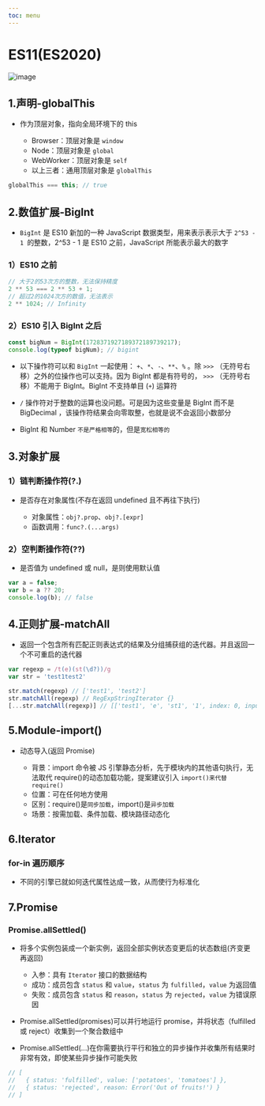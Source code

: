 ```yaml
---
toc: menu
---
```


# ES11(ES2020)

![image](images/es/7.png)

## 1.声明-globalThis

- 作为顶层对象，指向全局环境下的 this

  - Browser：顶层对象是 `window`
  - Node：顶层对象是 `global`
  - WebWorker：顶层对象是 `self`
  - 以上三者：通用顶层对象是 `globalThis`

```js
globalThis === this; // true
```

## 2.数值扩展-BigInt

- `BigInt` 是 ES10 新加的一种 JavaScript 数据类型，用来表示表示大于 `2^53 - 1 `的整数，2^53 - 1 是 ES10 之前，JavaScript 所能表示最大的数字

### 1）ES10 之前

```js
// 大于2的53次方的整数，无法保持精度
2 ** 53 === 2 ** 53 + 1;
// 超过2的1024次方的数值，无法表示
2 ** 1024; // Infinity
```

### 2）ES10 引入 BigInt 之后

```js
const bigNum = BigInt(1728371927189372189739217);
console.log(typeof bigNum); // bigint
```

- 以下操作符可以和 `BigInt` 一起使用： `+`、`*`、`-`、`**`、`%` 。除 `>>>` （无符号右移）之外的位操作也可以支持。因为 BigInt 都是有符号的， `>>>` （无符号右移）不能用于 BigInt。BigInt 不支持单目 (`+`) 运算符

- `/` 操作符对于整数的运算也没问题。可是因为这些变量是 BigInt 而不是 BigDecimal ，该操作符结果会向零取整，也就是说不会返回小数部分

- BigInt 和 Number `不是严格相等`的，但是`宽松相等的`

## 3.对象扩展

### 1）链判断操作符(?.)

- 是否存在对象属性(不存在返回 undefined 且不再往下执行)

  - 对象属性：`obj?.prop`、`obj?.[expr]`
  - 函数调用：`func?.(...args)`

### 2）空判断操作符(??)

- 是否值为 undefined 或 null，是则使用默认值

```js
var a = false;
var b = a ?? 20;
console.log(b); // false
```

## 4.正则扩展-matchAll

- 返回一个包含所有匹配正则表达式的结果及分组捕获组的迭代器。并且返回一个不可重启的迭代器

```js
var regexp = /t(e)(st(\d?))/g
var str = 'test1test2'

str.match(regexp) // ['test1', 'test2']
str.matchAll(regexp) // RegExpStringIterator {}
[...str.matchAll(regexp)] // [['test1', 'e', 'st1', '1', index: 0, input: 'test1test2', length: 4], ['test2', 'e', 'st2', '2', index: 5, input: 'test1test2', length: 4]]
```

## 5.Module-import()

- 动态导入(返回 Promise)

  - 背景：import 命令被 JS 引擎静态分析，先于模块内的其他语句执行，无法取代 require()的动态加载功能，提案建议引入 `import()来代替 require()`
  - 位置：可在任何地方使用
  - 区别：require()是`同步加载`，import()是`异步加载`
  - 场景：按需加载、条件加载、模块路径动态化

## 6.Iterator

### for-in 遍历顺序

- 不同的引擎已就如何迭代属性达成一致，从而使行为标准化

## 7.Promise

### Promise.allSettled()

- 将多个实例包装成一个新实例，返回全部实例状态变更后的状态数组(齐变更再返回)

  - 入参：具有 `Iterator` 接口的数据结构
  - 成功：成员包含 `status` 和 `value`，`status` 为 `fulfilled`，`value` 为返回值
  - 失败：成员包含 `status` 和 `reason`，`status` 为 `rejected`，`value` 为错误原因

- Promise.allSettled(promises)可以并行地运行 promise，并将状态（fulfilled 或 reject）收集到一个聚合数组中

- Promise.allSettled(...)在你需要执行平行和独立的异步操作并收集所有结果时非常有效，即使某些异步操作可能失败

```js
// [
//   { status: 'fulfilled', value: ['potatoes', 'tomatoes'] },
//   { status: 'rejected', reason: Error('Out of fruits!') }
// ]
```
